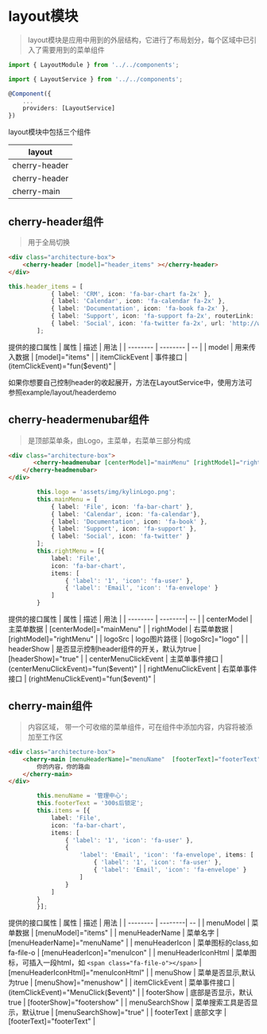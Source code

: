 # layout模块

> layout模块是应用中用到的外层结构，它进行了布局划分，每个区域中已引入了需要用到的菜单组件

``` typescript
import { LayoutModule } from '../../components';
```

``` typescript
import { LayoutService } from '../../components';

@Component({
    ...
    providers: [LayoutService]
})
```

layout模块中包括三个组件

layout     |
--------   |
cherry-header |
cherry-header |
cherry-main   |

## cherry-header组件

> 用于全局切换

``` html
<div class="architecture-box">
    <cherry-header [model]="header_items" ></cherry-header>
</div>
```

``` typescript
this.header_items = [
            { label: 'CRM', icon: 'fa-bar-chart fa-2x' },
            { label: 'Calendar', icon: 'fa-calendar fa-2x' },
            { label: 'Documentation', icon: 'fa-book fa-2x' },
            { label: 'Support', icon: 'fa-support fa-2x', routerLink: '/menudemo' },
            { label: 'Social', icon: 'fa-twitter fa-2x', url: 'http://www.baidu.com' }
        ];
```

提供的接口属性
| 属性     |    描述 | 用法  |
| -------- | -------- | --   |
| model  | 用来传入数据 |  [model]="items"   |
| itemClickEvent    |   事件接口 |  (itemClickEvent)="fun($event)"  |

如果你想要自己控制header的收起展开，方法在LayoutService中，使用方法可参照example/layout/headerdemo

## cherry-headermenubar组件

> 是顶部菜单条，由Logo，主菜单，右菜单三部分构成

``` html
<div class="architecture-box">
       <cherry-headmenubar [centerModel]="mainMenu" [rightModel]="rightMenu" [logoSrc]="logo" >
    </cherry-headmenubar>
</div>
```

``` typescript
        this.logo = 'assets/img/kylinLogo.png';
        this.mainMenu = [
            { label: 'File', icon: 'fa-bar-chart' },
            { label: 'Calendar', icon: 'fa-calendar'},
            { label: 'Documentation', icon: 'fa-book' },
            { label: 'Support', icon: 'fa-support' },
            { label: 'Social', icon: 'fa-twitter' }
        ];
        this.rightMenu = [{
            label: 'File',
            icon: 'fa-bar-chart',
            items: [
                { 'label': '1', 'icon': 'fa-user' },
                { 'label': 'Email', 'icon': 'fa-envelope' }
            ]
        }
```

提供的接口属性
| 属性     |    描述 | 用法  |
| -------- | --------| -- |
| centerModel  | 主菜单数据 |  [centerModel]="mainMenu"   |
| rightModel   |   右菜单数据 |  [rightModel]="rightMenu"  |
| logoSrc  | logo图片路径 |  [logoSrc]="logo"   |
| headerShow    |   是否显示控制header组件的开关，默认为true |  [headerShow]="true" |
| centerMenuClickEvent  | 主菜单事件接口 |  (centerMenuClickEvent)="fun($event)"   |
| rightMenuClickEvent    |   右菜单事件接口 |  (rightMenuClickEvent)="fun($event)"  |

## cherry-main组件

> 内容区域， 带一个可收缩的菜单组件，可在组件中添加内容，内容将被添加至工作区

``` html
<div class="architecture-box">
    <cherry-main [menuHeaderName]="menuName"  [footerText]="footerText" [menuModel]="items" >
        你的内容，你的路由
    </cherry-main>
</div>
```

``` typescript
        this.menuName = '管理中心';
        this.footerText = '300s后锁定';
        this.items = [{
            label: 'File',
            icon: 'fa-bar-chart',
            items: [
                { 'label': '1', 'icon': 'fa-user' },
                {
                    'label': 'Email', 'icon': 'fa-envelope', items: [
                        { 'label': '1', 'icon': 'fa-user' },
                        { 'label': 'Email', 'icon': 'fa-envelope' }
                    ]
                }
            ]
        }
        }];
```

提供的接口属性
| 属性     |    描述 | 用法  |
| -------- | --------| -- |
| menuModel  | 菜单数据 |  [menuModel]="items"   |
| menuHeaderName   |   菜单名字 |  [menuHeaderName]="menuName"  |
| menuHeaderIcon        |   菜单图标的class,如fa-file-o |  [menuHeaderIcon]="menuIcon" |
| menuHeaderIconHtml    |   菜单图标，可插入一段html，如 `<span class="fa-file-o"></span>` |  [menuHeaderIconHtml]="menuIconHtml" |
| menuShow    | 菜单是否显示,默认为true |  [menuShow]="menushow"  |
| itemClickEvent  | 菜单事件接口 |  (itemClickEvent)="MenuClick($event)"   |
| footerShow    |   底部是否显示，默认true |  [footerShow]="footershow"  |
| menuSearchShow    |   菜单搜索工具是否显示，默认true |  [menuSearchShow]="true"  |
| footerText  | 底部文字 |  [footerText]="footerText"   |
